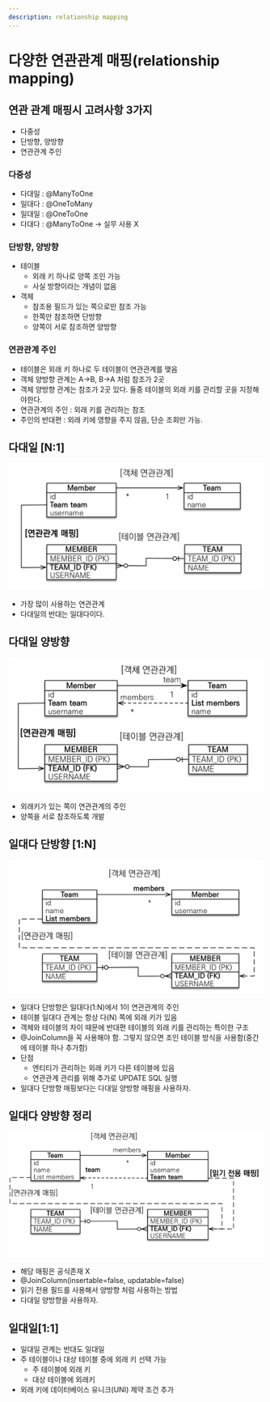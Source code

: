 ```yaml
---
description: relationship mapping
---
```


# 다양한 연관관계 매핑(relationship mapping)

## 연관 관계 매핑시 고려사항 3가지

* 다중성
* 단방향, 양방향
* 연관관계 주인&#x20;



### 다중성

* 다대일 : @ManyToOne&#x20;
* 일대다 : @OneToMany&#x20;
* 일대일 : @OneToOne&#x20;
* 다대다 : @ManyToOne -> 실무 사용 X

### 단방향, 양방향

* 테이블
  * 외래 키 하나로 양쪽  조인 가능
  * 사실  방향이라는 개념이 없음
* 객체
  * 참조용 필드가 있는 쪽으로만 참조 가능
  * 한쪽만 참조하면 단방향
  * 양쪽이 서로 참조하면 양방향

### 연관관계 주인

* 테이블은 외래 키 하나로 두 테이블이 연관관계를 맺음
* 객체 양방향 관계는 A->B, B->A 처럼 참조가 2곳
* 객체 양방향 관계는 참조가 2곳 있다. 둘중 테이블의 외래 키를 관리할 곳을 지정해야한다.
* 연관관계의 주인 : 외래 키를 관리하는 참조
* 주인의 반대편 : 외래 키에 영향을 주지 않음, 단순 조회만 가능.

## 다대일 \[N:1]&#x20;

![](<../.gitbook/assets/image (2) (1).png>)

* 가장 많이 사용하는 연관관계
* 다대일의 반대는 일대다이다.

## 다대일 양방향

![](<../.gitbook/assets/image (3) (1).png>)

* 외래키가 있는 쪽이 연관관계의 주인
* 양쪽을 서로 참조하도록 개발

## 일대다  단방향 \[1:N]&#x20;

![](<../.gitbook/assets/image (1) (1).png>)

* 일대다 단방향은 일대다(1:N)에서 1이 연관관계의 주인
* 테이블 일대다 관계는 항상 다(N) 쪽에 외래 키가 있음
* 객체와 테이블의 차이 때문에 반대편 테이블의 외래 키를 관리하는 특이한 구조
* @JoinColumn을 꼭 사용해야 함. 그렇지 않으면 조인 테이블 방식을 사용함(중간에 테이블 하나 추가함)
* 단점
  * 엔티티가 관리하는 외래 키가 다른 테이블에 있음
  * 연관관계 관리를 위해 추가로 UPDATE SQL 실행
* 일대다 단방향 매핑보다는 다대일 양방향 매핑을 사용하자.

## 일대다 양방향 정리

![](<../.gitbook/assets/image (4) (1).png>)

* 해당 매핑은 공식존재 X
* @JoinColumn(insertable=false, updatable=false)
* 읽기 전용 필드를 사용해서 양방향 처럼 사용하는 방법
* 다대일 양방향을 사용하자.

## 일대일\[1:1]

* 일대일 관계는 반대도 일대일
* 주 테이블이나 대상 테이블 중에 외래 키 선택 가능
  * 주 테이블에 외래 키
  * 대상 테이블에 외래키
* 외래 키에 데이터베이스 유니크(UNI) 제약 조건 추가
